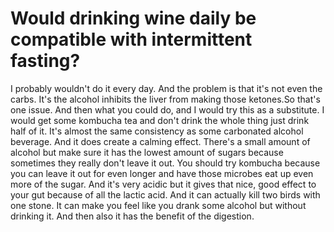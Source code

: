 # Would drinking wine daily be compatible with intermittent fasting?

I probably wouldn't do it every day. And the problem is that it's not even the carbs. It's the alcohol inhibits the liver from making those ketones.So that's one issue. And then what you could do, and I would try this as a substitute. I would get some kombucha tea and don't drink the whole thing just drink half of it. It's almost the same consistency as some carbonated alcohol beverage. And it does create a calming effect. There's a small amount of alcohol but make sure it has the lowest amount of sugars because sometimes they really don't leave it out. You should try kombucha because you can leave it out for even longer and have those microbes eat up even more of the sugar. And it's very acidic but it gives that nice, good effect to your gut because of all the lactic acid. And it can actually kill two birds with one stone. It can make you feel like you drank some alcohol but without drinking it. And then also it has the benefit of the digestion.